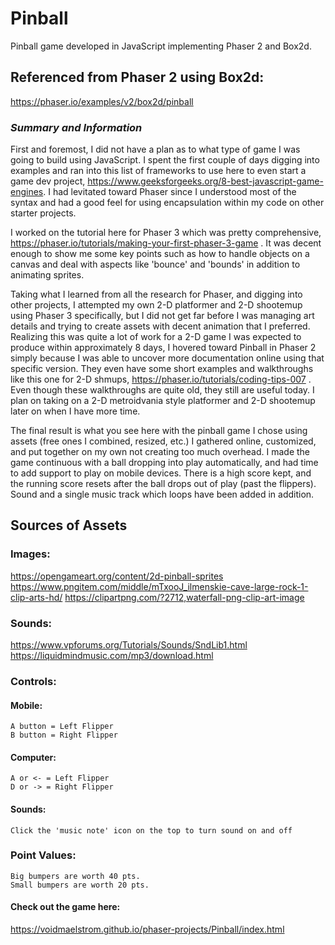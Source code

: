 
# Pinball

Pinball game developed in JavaScript implementing Phaser 2 and Box2d.
  
## Referenced from Phaser 2 using Box2d:

https://phaser.io/examples/v2/box2d/pinball

### *Summary and Information*

First and foremost, I did not have a plan as to what type of game I was going to build using JavaScript. I spent the first couple of days digging into examples and ran into this list of frameworks to use here to even start a game dev project, https://www.geeksforgeeks.org/8-best-javascript-game-engines. I had levitated toward Phaser since I understood most of the syntax and had a good feel for using encapsulation within my code on other starter projects.

I worked on the tutorial here for Phaser 3 which was pretty comprehensive, https://phaser.io/tutorials/making-your-first-phaser-3-game . It was decent enough to show me some key points such as how to handle objects on a canvas and deal with aspects like 'bounce' and 'bounds' in addition to animating sprites.

Taking what I learned from all the research for Phaser, and digging into other projects, I attempted my own 2-D platformer and 2-D shootemup using Phaser 3 specifically, but I did not get far before I was managing art details and trying to create assets with decent animation that I preferred. Realizing this was quite a lot of work for a 2-D game I was expected to produce within approximately 8 days, I hovered toward Pinball in Phaser 2 simply because I was able to uncover more documentation online using that specific version. They even have some short examples and walkthroughs like this one for 2-D shmups, https://phaser.io/tutorials/coding-tips-007 . Even though these walkthroughs are quite old, they still are useful today. I plan on taking on a 2-D metroidvania style platformer and 2-D shootemup later on when I have more time.

The final result is what you see here with the pinball game I chose using assets (free ones I combined, resized, etc.) I gathered online, customized, and put together on my own not creating too much overhead. I made the game continuous with a ball dropping into play automatically, and had time to add support to play on mobile devices. There is a high score kept, and the running score resets after the ball drops out of play (past the flippers). Sound and a single music track which loops have been added in addition.

## Sources of Assets

### Images:
https://opengameart.org/content/2d-pinball-sprites
https://www.pngitem.com/middle/mTxooJ_ilmenskie-cave-large-rock-1-clip-arts-hd/
https://clipartpng.com/?2712,waterfall-png-clip-art-image
### Sounds:
https://www.vpforums.org/Tutorials/Sounds/SndLib1.html
https://liquidmindmusic.com/mp3/download.html
### Controls:

#### Mobile: 
    A button = Left Flipper
    B button = Right Flipper

#### Computer: 
    A or <- = Left Flipper
    D or -> = Right Flipper

#### Sounds:
    Click the 'music note' icon on the top to turn sound on and off

### Point Values:
    Big bumpers are worth 40 pts.
    Small bumpers are worth 20 pts.

#### Check out the game here:
https://voidmaelstrom.github.io/phaser-projects/Pinball/index.html